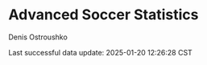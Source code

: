 # Advanced Soccer Statistics
Denis Ostroushko

<!-- gfm -->

Last successful data update: 2025-01-20 12:26:28 CST
